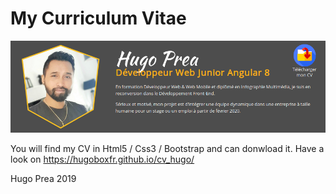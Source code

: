 # My Curriculum Vitae

<img src="images/read_me.png" alt="cv hugo prea" />

You will find my CV in Html5 / Css3 / Bootstrap and can donwload it.
Have a look on https://hugoboxfr.github.io/cv_hugo/ 

Hugo Prea 2019
